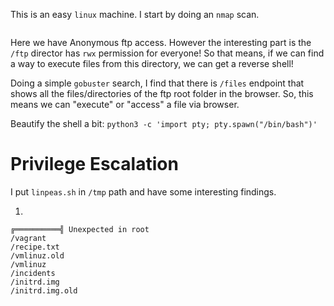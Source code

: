 This is an easy `linux` machine. 
I start by doing an `nmap` scan.
```

```
Here we have Anonymous ftp access. However the interesting part is the `/ftp` director has `rwx` permission for everyone! So that means, if we can find a way to execute files from this directory, we can get a reverse shell!

Doing a simple `gobuster` search, I find that there is `/files` endpoint that shows all the files/directories of the ftp root folder in the browser. So, this means we can "execute" or "access" a file via browser. 


Beautify the shell a bit:
`python3 -c 'import pty; pty.spawn("/bin/bash")'`


# Privilege Escalation
I put `linpeas.sh` in `/tmp` path and have some interesting findings.

1.
```
╔══════════╣ Unexpected in root
/vagrant
/recipe.txt
/vmlinuz.old
/vmlinuz
/incidents
/initrd.img
/initrd.img.old
```

